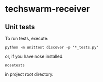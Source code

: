 # techswarm-receiver

## Unit tests
To run tests, execute:
```
python -m unittest discover -p '*_tests.py'
```
or, if you have nose installed:
```
nosetests
```
in project root directory.
